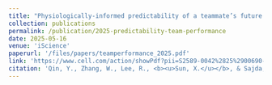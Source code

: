 ```yaml
---
title: "Physiologically-informed predictability of a teammate’s future actions forecasts team performance"
collection: publications
permalink: /publication/2025-predictability-team-performance
date: 2025-05-16
venue: 'iScience'
paperurl: '/files/papers/teamperformance_2025.pdf'
link: 'https://www.cell.com/action/showPdf?pii=S2589-0042%2825%2900690-X'
citation: 'Qin, Y., Zhang, W., Lee, R., <b><u>Sun, X.</u></b>, & Sajda, P. (2025). Physiologically-informed predictability of a teammate’s future actions forecasts team performance. <i>iScience</i>, 28(5).'
---
```

